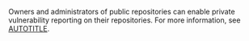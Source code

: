 Owners and administrators of public repositories can enable private vulnerability reporting on their repositories. For more information, see [AUTOTITLE](/code-security/security-advisories/working-with-repository-security-advisories/configuring-private-vulnerability-reporting-for-a-repository).
